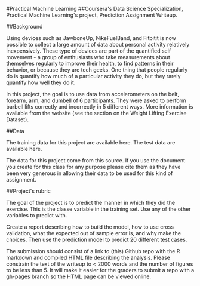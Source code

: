 #Practical Machine Learning
##Coursera's Data Science Specialization, Practical Machine Learning's project, Prediction Assignment Writeup.

##Background

Using devices such as JawboneUp, NikeFuelBand, and Fitbitit is now possible to collect a large amount of data about personal activity relatively inexpensively. These type of devices are part of the quantified self movement - a group of enthusiasts who take measurements about themselves regularly to improve their health, to find patterns in their behavior, or because they are tech geeks. One thing that people regularly do is quantify how much of a particular activity they do, but they rarely quantify how well they do it.

In this project, the goal is to use data from accelerometers on the belt, forearm, arm, and dumbell of 6 participants. They were asked to perform barbell lifts correctly and incorrectly in 5 different ways. More information is available from the website (see the section on the Weight Lifting Exercise Dataset).

##Data

The training data for this project are available here. The test data are available here.

The data for this project come from this source. If you use the document you create for this class for any purpose please cite them as they have been very generous in allowing their data to be used for this kind of assignment.

##Project's rubric

The goal of the project is to predict the manner in which they did the exercise. This is the classe variable in the training set. Use any of the other variables to predict with.

Create a report describing how to build the model, how to use cross validation, what the expected out of sample error is, and why make the choices. Then use the prediction model to predict 20 different test cases.

The submission should consist of a link to (this) Github repo with the R markdown and compiled HTML file describing the analysis. Please constrain the text of the writeup to < 2000 words and the number of figures to be less than 5. It will make it easier for the graders to submit a repo with a gh-pages branch so the HTML page can be viewed online.
